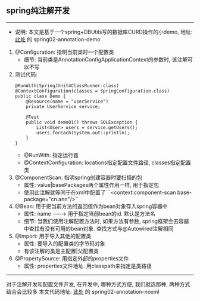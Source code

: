 ## spring纯注解开发

---
* 说明: 本文是基于一个spring+DBUtils写的数据库CURD操作的小demo, 地址: [此处](https://github.com/zhanggaoyu/spring-study) 的 spring02-annotation-demo
1. @Configuration: 指明当前类时一个配置类
   * 细节: 当前类是AnnotationConfigApplicationContext的参数时, 该注解可以不写
2. 测试代码:
   ```
   @RunWith(SpringJUnit4ClassRunner.class)
   @ContextConfiguration(classes = SpringConfiguration.class)
   public class Demo {
       @Resource(name = "userService")
       private UserService service;
   
       @Test
       public void demo01() throws SQLException {
           List<User> users = service.getUsers();
           users.forEach(System.out::println);
       }
   }
   ```
   * @RunWith: 指定运行器
   * @ContextConfiguration: locations指定配置文件路径, classes指定配置类
3. @ComponentScan: 指明spring创建容器时要扫描的包
   * 属性: value|basePackages两个属性作用一样, 用于指定包
   * 使用此注解就等同于在xml中配置了```<context:component-scan base-package="cn.ann"/>``
4. @Bean: 用于把当前方法的返回值作为bean对象存入spring容器中
   * 属性: name ---> 用于指定当前bean的id. 默认是方法名
   * 细节: 当我们使用注解配置方法时, 如果方法有参数, spring框架会去容器中查找有没有可用的bean对象. 查找方式与@Autowired注解相同
5. @Import: 用于导入其他的配置类
   * 属性: 要导入的配置类的字节码对象
   * 有该注解的类是主配置|父配置类
6. @PropertySource: 用指定外部的properties文件
   * 属性: properties文件地址. 用classpath来指定是类路径
   
---
对于注解开发和配置文件开发, 在开发中, 哪种方式方便, 我们就选那种, 两种方式结合会比较多
本文代码地址: [此处](https://github.com/zhanggaoyu/spring-study) 的 spring02-annotation-noxml
